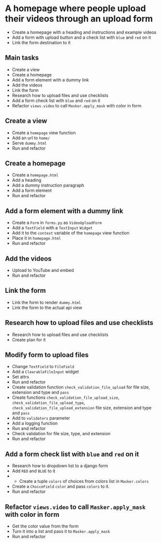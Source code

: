 # A homepage where people upload their videos through an upload form

- Create a homepage with a heading and instructions and example videos
- Add a form with upload button and a check list with `blue` and `red` on it
- Link the form destination to it

## Main tasks

- Create a view
- Create a homepage
- Add a form element with a dummy link
- Add the videos
- Link the form
- Research how to upload files and use checklists
- Add a form check list with `blue` and `red` on it
- Refactor `views.video` to call `Masker.apply_mask` with color in form

## Create a view

- Create a `homepage` view function
- Add an url to `home/`
- Serve `dummy.html`
- Run and refactor

## Create a homepage

- Create a `homepage.html`
- Add a heading
- Add a dummy instruction paragraph
- Add a form element
- Run and refactor

## Add a form element with a dummy link

- Create a `Form` in `forms.py` as `VideoUploadForm`
- Add a `TextField` with a `TextInput` `Widget`
- Add it to the `context` variable of the `homepage` view function
- Place it in `homepage.html`
- Run and refactor

## Add the videos

- Upload to YouTube and embed
- Run and refactor

## Link the form

- Link the form to render `dummy.html`
- Link the form to the actual api view

## Research how to upload files and use checklists

- Research how to upload files and use checklists
- Create plan for it

## Modify form to upload files

- Change `TextField` to `FileField`
- Add a `ClearableFileInput` widget
- Set attrs
- Run and refactor
- Create validation function `check_validation_file_upload` for file size, extension and type and `pass`
- Create functions `check_validation_file_upload_size`, `check_validation_file_upload_type`, `check_validation_file_upload_extension` file size, extension and type and `pass`
- Add to `validators` parameter
- Add a logging function
- Run and refactor
- Check validation for file size, type, and extension
- Run and refactor

## Add a form check list with `blue` and `red` on it

- Research how to dropdown list to a django form
- Add `RED` and `BLUE` to it
- - Create a tuple `colors` of choices from colors list in `Masker.colors`
- Create a `ChoiceField` `color` and pass `colors` to it.
- Run and refactor

## Refactor `views.video` to call `Masker.apply_mask` with color in form

- Get the color value from the form
- Turn it into a list and pass it to `Masker.apply_mask`
- Run and refactor

